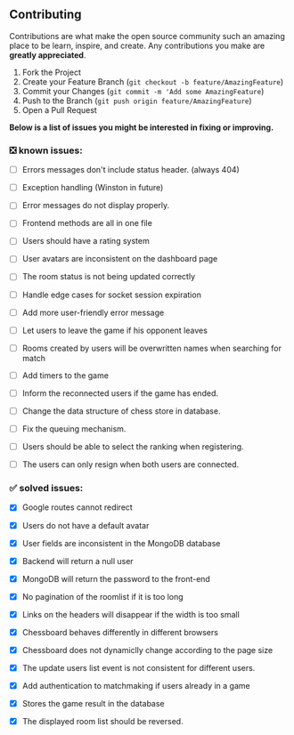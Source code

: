 ## Contributing

Contributions are what make the open source community such an amazing place to be learn, inspire, and create. Any contributions you make are **greatly appreciated**.

1. Fork the Project
2. Create your Feature Branch (`git checkout -b feature/AmazingFeature`)
3. Commit your Changes (`git commit -m 'Add some AmazingFeature`)
4. Push to the Branch (`git push origin feature/AmazingFeature`)
5. Open a Pull Request

**Below is a list of issues you might be interested in fixing or improving.**

### ❎ known issues:
- [ ] Errors messages don't include status header. (always 404) 
- [ ] Exception handling (Winston in future)
- [ ] Error messages do not display properly.
- [ ] Frontend methods are all in one file
- [ ] Users should have a rating system
- [ ] User avatars are inconsistent on the dashboard page 
- [ ] The room status is not being updated correctly
- [ ] Handle edge cases for socket session expiration
- [ ] Add more user-friendly error message
- [ ] Let users to leave the game if his opponent leaves
- [ ] Rooms created by users will be overwritten names when searching for match
- [ ] Add timers to the game
- [ ] Inform the reconnected users if the game has ended.
- [ ] Change the data structure of chess store in database.
- [ ] Fix the queuing mechanism.
- [ ] Users should be able to select the ranking when registering.
- [ ] The users can only resign when both users are connected.




### ✅ solved issues: 
- [x] Google routes cannot redirect
- [x] Users do not have a default avatar
- [x] User fields are inconsistent in the MongoDB database
- [x] Backend will return a null user
- [x] MongoDB will return the password to the front-end
- [x] No pagination of the roomlist if it is too long
- [x] Links on the headers will disappear if the width is too small
- [x] Chessboard behaves differently in different browsers
- [x] Chessboard does not dynamiclly change according to the page size
- [x] The update users list event is not consistent for different users.
- [x] Add authentication to matchmaking if users already in a game
- [x] Stores the game result in the database
- [x] The displayed room list should be reversed.



